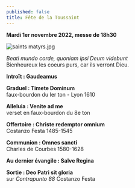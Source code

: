```yaml
---
published: false
title: Fête de la Toussaint
---
```

**Mardi 1er novembre 2022, messe de 18h30**

![saints matyrs.jpg]({{site.baseurl}}/images/saints%20matyrs.jpg)

*Beati mundo corde, quoniam ipsi Deum videbunt*  
Bienheureux les coeurs purs, car ils verront Dieu.

**Introït : Gaudeamus**

**Graduel : Timete Dominum**  
faux-bourdon du Ier ton - Lyon 1610

**Alleluia : Venite ad me**  
verset en faux-bourdon du 8e ton

**Offertoire : Christe redemptor omnium**  
Costanzo Festa 1485-1545

**Communion : Omnes sancti**  
Charles de Courbes 1580-1628

**Au dernier évangile : Salve Regina**  

**Sortie : Deo Patri sit gloria**  
sur *Contrapunto 88* Costanzo Festa